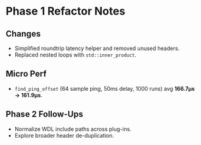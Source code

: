 # Phase 1 Refactor Notes
## Changes
- Simplified roundtrip latency helper and removed unused headers.
- Replaced nested loops with `std::inner_product`.
## Micro Perf
- `find_ping_offset` (64 sample ping, 50ms delay, 1000 runs) avg **166.7µs → 161.9µs**.
## Phase 2 Follow-Ups
- Normalize WDL include paths across plug-ins.
- Explore broader header de-duplication.
